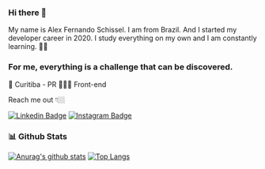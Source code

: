 ### Hi there 👋

My name is Alex Fernando Schissel. I am from Brazil. And I started my developer career in 2020. I study everything on my own and I am constantly learning. 👨‍💻


### For me, everything is a challenge that can be discovered.


📍 Curitiba - PR
🧑🏽‍💻 Front-end 

Reach me out 👇🏼

[![Linkedin Badge](https://img.shields.io/badge/-LinkedIn-blue?style=flat-square&logo=Linkedin&logoColor=white&link=https://www.linkedin.com/in/isadora-rodrigues-stangarlin-48402b141/)](https://www.linkedin.com/in/alexfschissel/) [![Instagram Badge](https://img.shields.io/badge/-Instagram-violet?style=flat-square&logo=Instagram&logoColor=white&link=https://www.instagram.com/papodedev/)](https://www.instagram.com/noahschissel/) 




### :bar_chart: Github Stats
[![Anurag's github stats](https://github-readme-stats.vercel.app/api?username=felipez3r0&show_icons=true)](https://github.com/anuraghazra/github-readme-stats)
[![Top Langs](https://github-readme-stats.vercel.app/api/top-langs/?username=felipez3r0&layout=compact)](https://github.com/anuraghazra/github-readme-stats)

